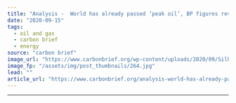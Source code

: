 ```yaml
---
title: "Analysis -  World has already passed ‘peak oil’, BP figures reveal"
date: "2020-09-15"
tags: 
  - oil and gas
  - carbon brief
  - energy
source: "carbon brief"
image_url: "https://www.carbonbrief.org/wp-content/uploads/2020/09/Silhouette-of-oil-wells-in-desert-at-sunset-Texas-USA-583x372.jpg"
image_fp: "/assets/img/post_thumbnails/264.jpg"
lead: ""
article_url: "https://www.carbonbrief.org/analysis-world-has-already-passed-peak-oil-bp-figures-reveal"
---
```


---
